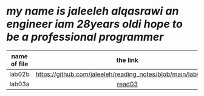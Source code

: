 


# ***my name is jaleeleh alqasrawi an engineer iam 28years oldi hope to be a professional programmer***


|  name of file          | the link                                                           | 
| :---------------------:| :------------------------------------------------------------:     |     
| lab02b                 | https://github.com/jaleeleh/reading_notes/blob/main/lab02b.md      |
| lab03a                 | [read03](read03.md )                                                       |
